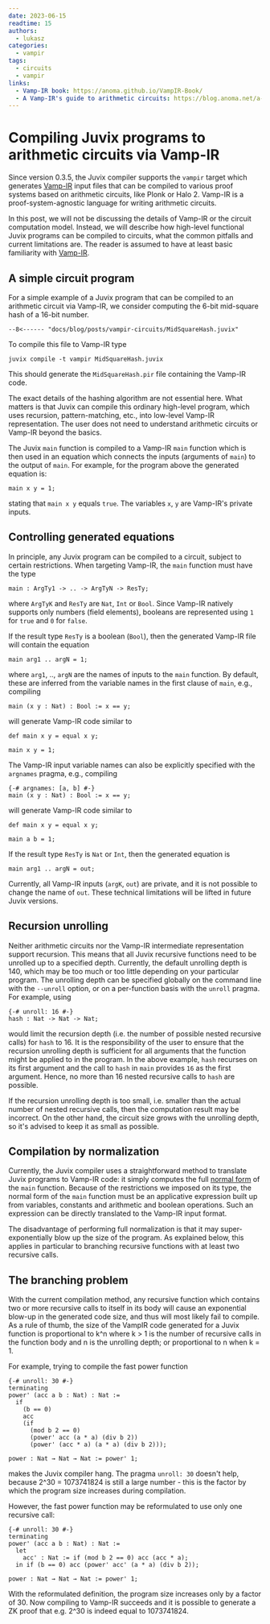```yaml
---
date: 2023-06-15
readtime: 15
authors:
  - lukasz
categories:
  - vampir
tags:
  - circuits
  - vampir
links:
  - Vamp-IR book: https://anoma.github.io/VampIR-Book/
  - A Vamp-IR's guide to arithmetic circuits: https://blog.anoma.net/a-vamp-irs-guide-to-arithmetic-circuits-and-perfectly-boiled-eggs/
---
```


# Compiling Juvix programs to arithmetic circuits via Vamp-IR

Since version 0.3.5, the Juvix compiler supports the `vampir` target which generates [Vamp-IR][vampir-book] input files that can be compiled to various proof systems based on arithmetic circuits, like Plonk or Halo 2. Vamp-IR is a proof-system-agnostic language for writing arithmetic circuits.

In this post, we will not be discussing the details of Vamp-IR or the circuit computation model. Instead, we will describe how high-level functional Juvix programs can be compiled to circuits, what the common pitfalls and current limitations are. The reader is assumed to have at least basic familiarity with [Vamp-IR][vampir-book].

<!-- more -->

## A simple circuit program

For a simple example of a Juvix program that can be compiled to an arithmetic circuit via Vamp-IR, we consider computing the 6-bit mid-square hash of a 16-bit number.

```juvix
--8<------ "docs/blog/posts/vampir-circuits/MidSquareHash.juvix"
```

To compile this file to Vamp-IR type

```shell
juvix compile -t vampir MidSquareHash.juvix
```

This should generate the `MidSquareHash.pir` file containing the Vamp-IR code.

The exact details of the hashing algorithm are not essential here. What matters is that Juvix can compile this ordinary high-level program, which uses recursion, pattern-matching, etc., into low-level Vamp-IR representation. The user does not need to understand arithmetic circuits or Vamp-IR beyond the basics.

The Juvix `main` function is compiled to a Vamp-IR `main` function which is then used in an equation which connects the inputs (arguments of `main`) to the output of `main`. For example, for the program above the generated equation is:

```text
main x y = 1;
```

stating that `main x y` equals `true`. The variables `x`, `y` are Vamp-IR's private inputs.

## Controlling generated equations

In principle, any Juvix program can be compiled to a circuit, subject to certain restrictions. When targeting Vamp-IR, the `main` function must have the type

```juvix
main : ArgTy1 -> .. -> ArgTyN -> ResTy;
```

where `ArgTyK` and `ResTy` are `Nat`, `Int` or `Bool`. Since Vamp-IR natively supports only numbers (field elements), booleans are represented using `1` for `true` and `0` for `false`.

If the result type `ResTy` is a boolean (`Bool`), then the generated Vamp-IR file will contain the equation

```text
main arg1 .. argN = 1;
```

where `arg1`, .., `argN` are the names of inputs to the `main` function. By default, these are inferred from the variable names in the first clause of `main`, e.g., compiling

```juvix
main (x y : Nat) : Bool := x == y;
```

will generate Vamp-IR code similar to

```text
def main x y = equal x y;

main x y = 1;
```

The Vamp-IR input variable names can also be explicitly specified with the `argnames` pragma, e.g., compiling

```juvix
{-# argnames: [a, b] #-}
main (x y : Nat) : Bool := x == y;
```

will generate Vamp-IR code similar to

```text
def main x y = equal x y;

main a b = 1;
```

If the result type `ResTy` is `Nat` or `Int`, then the generated equation is

```text
main arg1 .. argN = out;
```

Currently, all Vamp-IR inputs (`argK`, `out`) are private, and it is not possible to change the name of `out`. These technical limitations will be lifted in future Juvix versions.

## Recursion unrolling

Neither arithmetic circuits nor the Vamp-IR intermediate representation support recursion. This means that all Juvix recursive functions need to be unrolled up to a specified depth. Currently, the default unrolling depth is 140, which may be too much or too little depending on your particular program. The unrolling depth can be specified globally on the command line with the `--unroll` option, or on a per-function basis with the `unroll` pragma. For example, using

```juvix
{-# unroll: 16 #-}
hash : Nat -> Nat -> Nat;
```

would limit the recursion depth (i.e. the number of possible nested recursive calls) for `hash` to 16. It is the responsibility of the user to ensure that the recursion unrolling depth is sufficient for all arguments that the function might be applied to in the program. In the above example, `hash` recurses on its first argument and the call to `hash` in `main` provides `16` as the first argument. Hence, no more than 16 nested recursive calls to `hash` are possible.

If the recursion unrolling depth is too small, i.e. smaller than the actual number of nested recursive calls, then the computation result may be incorrect. On the other hand, the circuit size grows with the unrolling depth, so it's advised to keep it as small as possible.

## Compilation by normalization

Currently, the Juvix compiler uses a straightforward method to translate Juvix programs to Vamp-IR code: it simply computes the full [normal form][normal-form] of the `main` function. Because of the restrictions we imposed on its type, the normal form of the `main` function must be an applicative expression built up from variables, constants and arithmetic and boolean operations. Such an expression can be directly translated to the Vamp-IR input format.

The disadvantage of performing full normalization is that it may super-exponentially blow up the size of the program. As explained below, this applies in particular to branching recursive functions with at least two recursive calls.

## The branching problem

With the current compilation method, any recursive function which contains two or more recursive calls to itself in its body will cause an exponential blow-up in the generated code size, and thus will most likely fail to compile. As a rule of thumb, the size of the VampIR code generated for a Juvix function is proportional to k^n where k > 1 is the number of recursive calls in the function body and n is the unrolling depth; or proportional to n when k = 1.

For example, trying to compile the fast power function

```juvix
{-# unroll: 30 #-}
terminating
power' (acc a b : Nat) : Nat :=
  if
    (b == 0)
    acc
    (if
      (mod b 2 == 0)
      (power' acc (a * a) (div b 2))
      (power' (acc * a) (a * a) (div b 2)));

power : Nat → Nat → Nat := power' 1;
```

makes the Juvix compiler hang. The pragma `unroll: 30` doesn't help, because 2^30 = 1073741824 is still a large number - this is the factor by which the program size increases during compilation.

However, the fast power function may be reformulated to use only one recursive call:

```juvix
{-# unroll: 30 #-}
terminating
power' (acc a b : Nat) : Nat :=
  let
    acc' : Nat := if (mod b 2 == 0) acc (acc * a);
  in if (b == 0) acc (power' acc' (a * a) (div b 2));

power : Nat → Nat → Nat := power' 1;
```

With the reformulated definition, the program size increases only by a factor of 30. Now compiling to Vamp-IR succeeds and it is possible to generate a ZK proof that e.g. 2^30 is indeed equal to 1073741824.

[vampir-book]: https://anoma.github.io/VampIR-Book/
[normal-form]: https://en.wikipedia.org/wiki/Beta_normal_form
